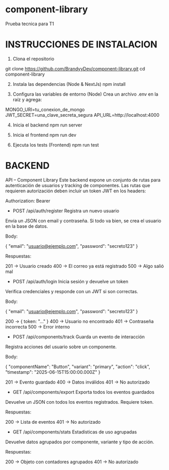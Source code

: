 # component-library

Prueba tecnica para T1

# INSTRUCCIONES DE INSTALACION

1. Clona el repositorio

git clone https://github.com/BrandyyDev/component-library.git
cd component-library

2. Instala las dependencias (Node & NextJs)
npm install

3. Configura las variables de entorno (Node)
Crea un archivo .env en la raíz y agrega:

MONGO_URI=tu_conexion_de_mongo
JWT_SECRET=una_clave_secreta_segura
API_URL=http://localhost:4000

4. Inicia el backend
npm run server

5. Inicia el frontend
npm run dev

6. Ejecuta los tests (Frontend)
npm run test


# BACKEND

API – Component Library
Este backend expone un conjunto de rutas para autenticación de usuarios y tracking de componentes. Las rutas que requieren autorización deben incluir un token JWT en los headers: 

Authorization: Bearer <token>

- POST /api/auth/register
Registra un nuevo usuario

Envía un JSON con email y contraseña. Si todo va bien, se crea el usuario en la base de datos.

Body:

{
  "email": "usuario@ejemplo.com",
  "password": "secreto123"
}

Respuestas:

201 → Usuario creado
400 → El correo ya está registrado
500 → Algo salió mal

- POST /api/auth/login
Inicia sesión y devuelve un token

Verifica credenciales y responde con un JWT si son correctas.

Body:

{
  "email": "usuario@ejemplo.com",
  "password": "secreto123"
}

200 → { token: "..." }
400 → Usuario no encontrado
401 → Contraseña incorrecta
500 → Error interno

- POST /api/components/track
Guarda un evento de interacción

Registra acciones del usuario sobre un componente.

Body:

{
  "componentName": "Button",
  "variant": "primary",
  "action": "click",
  "timestamp": "2025-06-15T15:00:00.000Z"
}

201 → Evento guardado
400 → Datos inválidos
401 → No autorizado

- GET /api/components/export
Exporta todos los eventos guardados

Devuelve un JSON con todos los eventos registrados. Requiere token.

Respuestas:

200 → Lista de eventos
401 → No autorizado


- GET /api/components/stats
Estadísticas de uso agrupadas

Devuelve datos agrupados por componente, variante y tipo de acción.

Respuestas:

200 → Objeto con contadores agrupados
401 → No autorizado